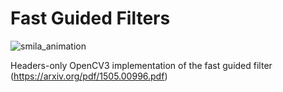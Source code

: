 # Fast Guided Filters

![smila_animation](https://user-images.githubusercontent.com/831215/31575901-bb16c344-b0f0-11e7-9c08-d73e99ee0379.gif)


Headers-only OpenCV3 implementation of the fast guided filter (https://arxiv.org/pdf/1505.00996.pdf)

